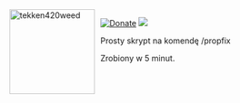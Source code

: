 <img width="150" height="150" align="left" style="float: left; margin: 0 10px 0 0;" alt="tekken420weed" src="https://i.imgur.com/ul9XGWe.gif">  

[![Donate](https://img.shields.io/badge/donate-tipply-blue.svg)](https://tipply.pl/u/tekken420weed)
![](https://komarev.com/ghpvc/?username=tekken420weed-esx_propfix&label=Pobrania+Skryptu)

Prosty skrypt na komendę /propfix
<p></p>
Zrobiony w 5 minut.
